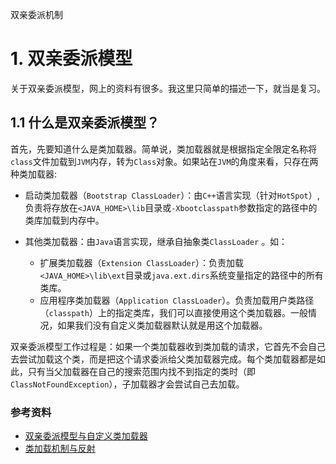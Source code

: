 双亲委派机制



# 1. 双亲委派模型

关于双亲委派模型，网上的资料有很多。我这里只简单的描述一下，就当是复习。

## 1.1 什么是双亲委派模型？

首先，先要知道什么是类加载器。简单说，类加载器就是根据指定全限定名称将`class`文件加载到`JVM`内存，转为`Class`对象。如果站在`JVM`的角度来看，只存在两种类加载器:

- 启动类加载器（`Bootstrap ClassLoader`）：由`C++`语言实现（针对`HotSpot`）,负责将存放在`<JAVA_HOME>\lib`目录或`-Xbootclasspath`参数指定的路径中的类库加载到内存中。

- 其他类加载器：由`Java`语言实现，继承自抽象类`ClassLoader` 。如：
   - 扩展类加载器（`Extension ClassLoader`）：负责加载`<JAVA_HOME>\lib\ext`目录或`java.ext.dirs`系统变量指定的路径中的所有类库。
   - 应用程序类加载器（`Application ClassLoader`）。负责加载用户类路径（`classpath`）上的指定类库，我们可以直接使用这个类加载器。一般情况，如果我们没有自定义类加载器默认就是用这个加载器。

双亲委派模型工作过程是：如果一个类加载器收到类加载的请求，它首先不会自己去尝试加载这个类，而是把这个请求委派给父类加载器完成。每个类加载器都是如此，只有当父加载器在自己的搜索范围内找不到指定的类时（即`ClassNotFoundException`），子加载器才会尝试自己去加载。





### 参考资料

- [双亲委派模型与自定义类加载器](http://www.importnew.com/24036.html)
- [类加载机制与反射](https://www.zybuluo.com/king/note/62917)